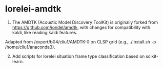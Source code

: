 # lorelei-amdtk

1. The AMDTK (Acoustic Model Discovery ToolKit) is originally forked from https://github.com/iondel/amdtk, with changes for compatibility with kaldi, like reading kaldi features.

Adapted from /export/b04/cliu1/AMDTK-0 on CLSP grid (e.g., ./install.sh -p /home/cliu1/anaconda3).

2. Add scripts for lorelei situation frame type classification based on scikit-learn.


